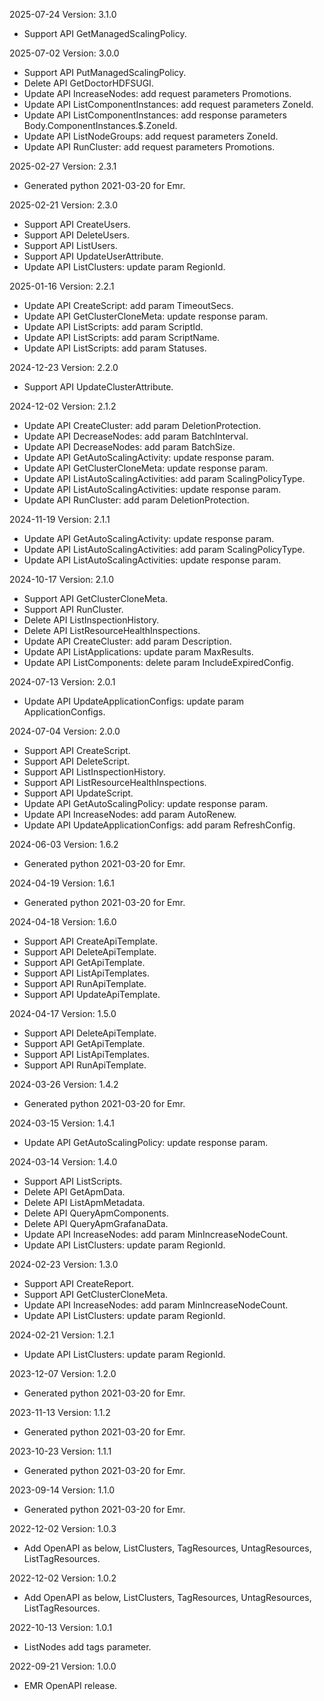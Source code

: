 2025-07-24 Version: 3.1.0
- Support API GetManagedScalingPolicy.


2025-07-02 Version: 3.0.0
- Support API PutManagedScalingPolicy.
- Delete API GetDoctorHDFSUGI.
- Update API IncreaseNodes: add request parameters Promotions.
- Update API ListComponentInstances: add request parameters ZoneId.
- Update API ListComponentInstances: add response parameters Body.ComponentInstances.$.ZoneId.
- Update API ListNodeGroups: add request parameters ZoneId.
- Update API RunCluster: add request parameters Promotions.


2025-02-27 Version: 2.3.1
- Generated python 2021-03-20 for Emr.

2025-02-21 Version: 2.3.0
- Support API CreateUsers.
- Support API DeleteUsers.
- Support API ListUsers.
- Support API UpdateUserAttribute.
- Update API ListClusters: update param RegionId.


2025-01-16 Version: 2.2.1
- Update API CreateScript: add param TimeoutSecs.
- Update API GetClusterCloneMeta: update response param.
- Update API ListScripts: add param ScriptId.
- Update API ListScripts: add param ScriptName.
- Update API ListScripts: add param Statuses.


2024-12-23 Version: 2.2.0
- Support API UpdateClusterAttribute.


2024-12-02 Version: 2.1.2
- Update API CreateCluster: add param DeletionProtection.
- Update API DecreaseNodes: add param BatchInterval.
- Update API DecreaseNodes: add param BatchSize.
- Update API GetAutoScalingActivity: update response param.
- Update API GetClusterCloneMeta: update response param.
- Update API ListAutoScalingActivities: add param ScalingPolicyType.
- Update API ListAutoScalingActivities: update response param.
- Update API RunCluster: add param DeletionProtection.


2024-11-19 Version: 2.1.1
- Update API GetAutoScalingActivity: update response param.
- Update API ListAutoScalingActivities: add param ScalingPolicyType.
- Update API ListAutoScalingActivities: update response param.


2024-10-17 Version: 2.1.0
- Support API GetClusterCloneMeta.
- Support API RunCluster.
- Delete API ListInspectionHistory.
- Delete API ListResourceHealthInspections.
- Update API CreateCluster: add param Description.
- Update API ListApplications: update param MaxResults.
- Update API ListComponents: delete param IncludeExpiredConfig.


2024-07-13 Version: 2.0.1
- Update API UpdateApplicationConfigs: update param ApplicationConfigs.


2024-07-04 Version: 2.0.0
- Support API CreateScript.
- Support API DeleteScript.
- Support API ListInspectionHistory.
- Support API ListResourceHealthInspections.
- Support API UpdateScript.
- Update API GetAutoScalingPolicy: update response param.
- Update API IncreaseNodes: add param AutoRenew.
- Update API UpdateApplicationConfigs: add param RefreshConfig.


2024-06-03 Version: 1.6.2
- Generated python 2021-03-20 for Emr.

2024-04-19 Version: 1.6.1
- Generated python 2021-03-20 for Emr.

2024-04-18 Version: 1.6.0
- Support API CreateApiTemplate.
- Support API DeleteApiTemplate.
- Support API GetApiTemplate.
- Support API ListApiTemplates.
- Support API RunApiTemplate.
- Support API UpdateApiTemplate.


2024-04-17 Version: 1.5.0
- Support API DeleteApiTemplate.
- Support API GetApiTemplate.
- Support API ListApiTemplates.
- Support API RunApiTemplate.


2024-03-26 Version: 1.4.2
- Generated python 2021-03-20 for Emr.

2024-03-15 Version: 1.4.1
- Update API GetAutoScalingPolicy: update response param.


2024-03-14 Version: 1.4.0
- Support API ListScripts.
- Delete API GetApmData.
- Delete API ListApmMetadata.
- Delete API QueryApmComponents.
- Delete API QueryApmGrafanaData.
- Update API IncreaseNodes: add param MinIncreaseNodeCount.
- Update API ListClusters: update param RegionId.


2024-02-23 Version: 1.3.0
- Support API CreateReport.
- Support API GetClusterCloneMeta.
- Update API IncreaseNodes: add param MinIncreaseNodeCount.
- Update API ListClusters: update param RegionId.


2024-02-21 Version: 1.2.1
- Update API ListClusters: update param RegionId.


2023-12-07 Version: 1.2.0
- Generated python 2021-03-20 for Emr.

2023-11-13 Version: 1.1.2
- Generated python 2021-03-20 for Emr.

2023-10-23 Version: 1.1.1
- Generated python 2021-03-20 for Emr.

2023-09-14 Version: 1.1.0
- Generated python 2021-03-20 for Emr.

2022-12-02 Version: 1.0.3
- Add OpenAPI as below, ListClusters, TagResources, UntagResources, ListTagResources.

2022-12-02 Version: 1.0.2
- Add OpenAPI as below, ListClusters, TagResources, UntagResources, ListTagResources.

2022-10-13 Version: 1.0.1
- ListNodes add tags parameter.

2022-09-21 Version: 1.0.0
- EMR OpenAPI release.

